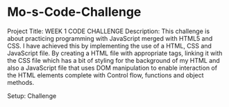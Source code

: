 # Mo-s-Code-Challenge
Project Title: WEEK 1 CODE CHALLENGE
Description:
This challenge is about practicing programming with JavaScript merged with HTML5 and CSS. 
I have achieved this by implementing the use of a HTML, CSS and JavaScript file.
By creating a HTML file with appropriate tags, linking it with the CSS file which has a bit of styling for the background of my HTML and also a JavaScript file that uses DOM manipulation to enable interaction of the HTML elements complete with Control flow, functions and object methods.  

Setup:
Challenge
